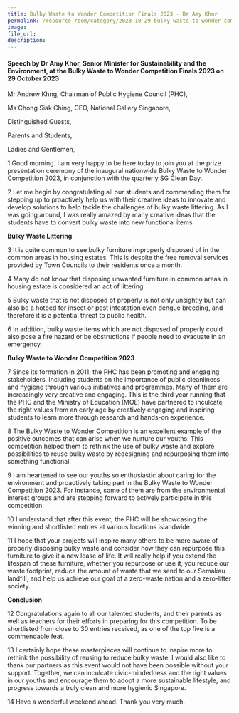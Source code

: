 ```yaml
---
title: Bulky Waste to Wonder Competition Finals 2023 - Dr Amy Khor  
permalink: /resource-room/category/2023-10-29-bulky-waste-to-wonder-competition-finals-2023  
image:  
file_url:  
description: 
---
```


#### Speech by Dr Amy Khor, Senior Minister for Sustainability and the Environment, at the Bulky Waste to Wonder Competition Finals 2023 on 29 October 2023  

Mr Andrew Khng, Chairman of Public Hygiene Council (PHC),  

Ms Chong Siak Ching, CEO, National Gallery Singapore,  

Distinguished Guests,  

Parents and Students,  

Ladies and Gentlemen,  

1	Good morning. I am very happy to be here today to join you at the prize presentation ceremony of the inaugural nationwide Bulky Waste to Wonder Competition 2023, in conjunction with the quarterly SG Clean Day.  

2	Let me begin by congratulating all our students and commending them for stepping up to proactively help us with their creative ideas to innovate and develop solutions to help tackle the challenges of bulky waste littering. As I was going around, I was really amazed by many creative ideas that the students have to convert bulky waste into new functional items.  

**Bulky Waste Littering**  

3	It is quite common to see bulky furniture improperly disposed of in the common areas in housing estates. This is despite the free removal services provided by Town Councils to their residents once a month.  

4	Many do not know that disposing unwanted furniture in common areas in housing estate is considered an act of littering.  

5	Bulky waste that is not disposed of properly is not only unsightly but can also be a hotbed for insect or pest infestation even dengue breeding, and therefore it is a potential threat to public health.  

6	In addition, bulky waste items which are not disposed of properly could also pose a fire hazard or be obstructions if people need to evacuate in an emergency.  

**Bulky Waste to Wonder Competition 2023**  

7	Since its formation in 2011, the PHC has been promoting and engaging stakeholders, including students on the importance of public cleanliness and hygiene through various initiatives and programmes. Many of them are increasingly very creative and engaging. This is the third year running that the PHC and the Ministry of Education (MOE) have partnered to inculcate the right values from an early age by creatively engaging and inspiring students to learn more through research and hands-on experience.  

8	The Bulky Waste to Wonder Competition is an excellent example of the positive outcomes that can arise when we nurture our youths. This competition helped them to rethink the use of bulky waste and explore possibilities to reuse bulky waste by redesigning and repurposing them into something functional.  

9	I am heartened to see our youths so enthusiastic about caring for the environment and proactively taking part in the Bulky Waste to Wonder Competition 2023. For instance, some of them are from the environmental interest groups and are stepping forward to actively participate in this competition.  

10	I understand that after this event, the PHC will be showcasing the winning and shortlisted entries at various locations islandwide.  

11	I hope that your projects will inspire many others to be more aware of properly disposing bulky waste and consider how they can repurpose this furniture to give it a new lease of life. It will really help if you extend the lifespan of these furniture, whether you repurpose or use it, you reduce our waste footprint, reduce the amount of waste that we send to our Semakau landfill, and help us achieve our goal of a zero-waste nation and a zero-litter society.  

**Conclusion**  

12	Congratulations again to all our talented students, and their parents as well as teachers for their efforts in preparing for this competition. To be shortlisted from close to 30 entries received, as one of the top five is a commendable feat.  

13	I certainly hope these masterpieces will continue to inspire more to rethink the possibility of reusing to reduce bulky waste. I would also like to thank our partners as this event would not have been possible without your support. Together, we can inculcate civic-mindedness and the right values in our youths and encourage them to adopt a more sustainable lifestyle, and progress towards a truly clean and more hygienic Singapore.  

14	Have a wonderful weekend ahead. Thank you very much.  
